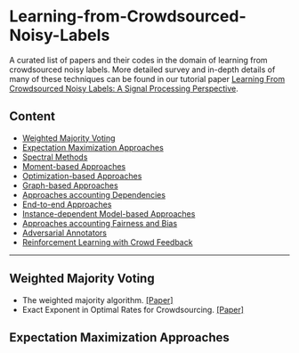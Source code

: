 # Learning-from-Crowdsourced-Noisy-Labels
A curated list of papers and their codes in the domain of learning from crowdsourced noisy labels.
More detailed survey and in-depth details of many of these techniques can be found in our tutorial paper
[Learning From Crowdsourced Noisy Labels: A Signal Processing Perspective](https://arxiv.org/abs/2407.06902).

## Content
  - [Weighted Majority Voting](#weighted-majority-voting)
  - [Expectation Maximization Approaches](#expectation-maximization-approaches)
  - [Spectral Methods](#Spectral-methods)
  - [Moment-based Approaches](#moment-based-approaches)
  - [Optimization-based Approaches](#optimization-based-approaches)
  - [Graph-based Approaches](#graph-based-approaches)
  - [Approaches accounting Dependencies](#dependency-approaches)
  - [End-to-end Approaches](#e2e-approaches)
  - [Instance-dependent Model-based Approaches](#instance-dependent-approaches)
  - [Approaches accounting Fairness and Bias](#fair-bias-approaches)
  - [Adversarial Annotators](#adversarial-approaches)
  - [Reinforcement Learning with Crowd Feedback](#RLCF-approaches)
---

## Weighted Majority Voting 
* The weighted majority algorithm. [[Paper]](https://www.sciencedirect.com/science/article/pii/S0890540184710091)
* Exact Exponent in Optimal Rates for Crowdsourcing. [[Paper]](https://proceedings.mlr.press/v48/gaoa16.pdf)

## Expectation Maximization Approaches


